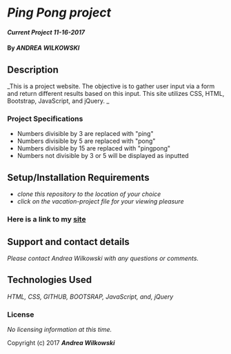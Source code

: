 # _Ping Pong project_

#### _Current Project 11-16-2017_

#### By _**ANDREA WILKOWSKI**_

## Description

_This is a project website.  The objective is to gather user input via a form and return different results based on this input. This site utilizes CSS, HTML, Bootstrap, JavaScript, and jQuery. _

### Project Specifications

* Numbers divisible by 3 are replaced with "ping"
* Numbers divisible by 5 are replaced with "pong"
* Numbers divisible by 15 are replaced with "pingpong"
* Numbers not divisible by 3 or 5 will be displayed as inputted

## Setup/Installation Requirements

* _clone this repository to the location of your choice_
* _click on the vacation-project file for your viewing pleasure_

### Here is a link to my [site](https://github.com/andreawilkowski/ping-pong)
## Support and contact details

_Please contact Andrea Wilkowski with any questions or comments._

## Technologies Used

_HTML, CSS, GITHUB, BOOTSRAP, JavaScript, and, jQuery_

### License

*No licensing information at this time.*

Copyright (c) 2017 **_Andrea Wilkowski_**
